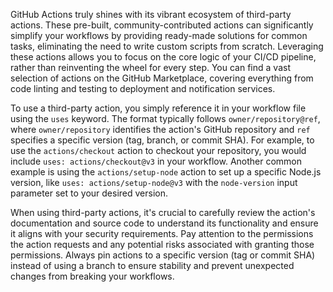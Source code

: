 GitHub Actions truly shines with its vibrant ecosystem of third-party actions. These pre-built, community-contributed actions can significantly simplify your workflows by providing ready-made solutions for common tasks, eliminating the need to write custom scripts from scratch. Leveraging these actions allows you to focus on the core logic of your CI/CD pipeline, rather than reinventing the wheel for every step. You can find a vast selection of actions on the GitHub Marketplace, covering everything from code linting and testing to deployment and notification services.

To use a third-party action, you simply reference it in your workflow file using the `uses` keyword. The format typically follows `owner/repository@ref`, where `owner/repository` identifies the action's GitHub repository and `ref` specifies a specific version (tag, branch, or commit SHA). For example, to use the `actions/checkout` action to checkout your repository, you would include `uses: actions/checkout@v3` in your workflow. Another common example is using the `actions/setup-node` action to set up a specific Node.js version, like `uses: actions/setup-node@v3` with the `node-version` input parameter set to your desired version.

When using third-party actions, it's crucial to carefully review the action's documentation and source code to understand its functionality and ensure it aligns with your security requirements. Pay attention to the permissions the action requests and any potential risks associated with granting those permissions. Always pin actions to a specific version (tag or commit SHA) instead of using a branch to ensure stability and prevent unexpected changes from breaking your workflows.